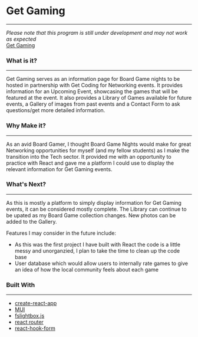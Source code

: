 # Get Gaming
---

*Please note that this program is still under development and may not work as expected*<br>
[Get Gaming](https://apreynolds1989.github.io/get-gaming/)

### What is it?
---
Get Gaming serves as an information page for Board Game nights to be hosted in partnership with Get Coding for Networking events. It provides information for an Upcoming Event, showcasing the games that will be featured at the event. It also provides a Library of Games available for future events, a Gallery of images from past events and a Contact Form to ask questions/get more detailed information.

### Why Make it?
---
As an avid Board Gamer, I thought Board Game Nights would make for great Networking opportunities for myself (and my fellow students) as I make the transition into the Tech sector. It provided me with an opportunity to practice with React and gave me a platform I could use to display the relevant information for Get Gaming events.

### What's Next?
---
As this is mostly a platform to simply display information for Get Gaming events, it can be considered mostly complete. The Library can continue to be upated as my Board Game collection changes. New photos can be added to the Gallery.

Features I may consider in the future include:
- As this was the first project I have built with React the code is a little messy and unorganzied, I plan to take the time to clean up the code base
- User database which would allow users to internally rate games to give an idea of how the local community feels about each game

### Built With
---
- [create-react-app](https://create-react-app.dev/)
- [MUI](https://mui.com/)
- [fslightbox.js](https://fslightbox.com/)
- [react router](https://v5.reactrouter.com/web/guides/quick-start)
- [react-hook-form](https://react-hook-form.com/)
